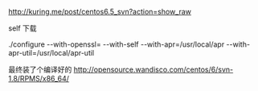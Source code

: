 http://kuring.me/post/centos6.5_svn?action=show_raw

self 下载


./configure --with-openssl= --with-self --with-apr=/usr/local/apr --with-apr-util=/usr/local/apr-util


最终装了个编译好的
http://opensource.wandisco.com/centos/6/svn-1.8/RPMS/x86_64/
